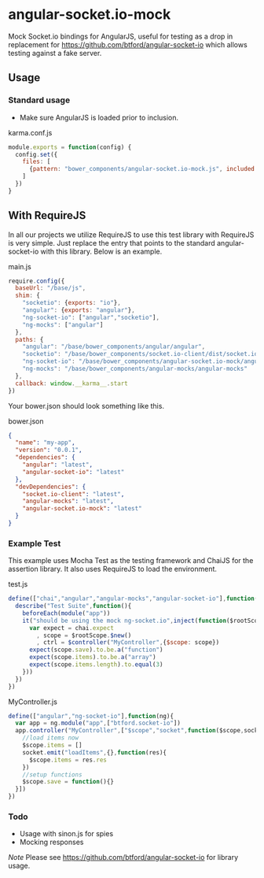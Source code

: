 angular-socket.io-mock
======================

Mock Socket.io bindings for AngularJS, useful for testing as a drop in replacement for
https://github.com/btford/angular-socket-io which allows testing against a fake server.

## Usage

### Standard usage

* Make sure AngularJS is loaded prior to inclusion.

karma.conf.js
```js
module.exports = function(config) {
  config.set({
    files: [
      {pattern: "bower_components/angular-socket.io-mock.js", included: false}
    ]
  })
}
```

## With RequireJS

In all our projects we utilize RequireJS to use this test library with RequireJS is very simple. Just replace the entry
that points to the standard angular-socket-io with this library. Below is an example.

main.js
```js
require.config({
  baseUrl: "/base/js",
  shim: {
    "socketio": {exports: "io"},
    "angular": {exports: "angular"},
    "ng-socket-io": ["angular","socketio"],
    "ng-mocks": ["angular"]
  },
  paths: {
    "angular": "/base/bower_components/angular/angular",
    "socketio": "/base/bower_components/socket.io-client/dist/socket.io",
    "ng-socket-io": "/base/bower_components/angular-socket.io-mock/angular-socket.io-mock",
    "ng-mocks": "/base/bower_components/angular-mocks/angular-mocks"
  },
  callback: window.__karma__.start
})
```

Your bower.json should look something like this.

bower.json
```json
{
  "name": "my-app",
  "version": "0.0.1",
  "dependencies": {
    "angular": "latest",
    "angular-socket-io": "latest"
  },
  "devDependencies": {
    "socket.io-client": "latest",
    "angular-mocks": "latest",
    "angular-socket.io-mock": "latest"
  }
}
```

### Example Test

This example uses Mocha Test as the testing framework and ChaiJS for the assertion library. It also uses RequireJS to
load the environment.

test.js
```js
define(["chai","angular","angular-mocks","angular-socket-io"],function(chai){
  describe("Test Suite",function(){
    beforeEach(module("app"))
    it("should be using the mock ng-socket.io",inject(function($rootScope,$controller){
      var expect = chai.expect
        , scope = $rootScope.$new()
        , ctrl = $controller("MyController",{$scope: scope})
      expect(scope.save).to.be.a("function")
      expect(scope.items).to.be.a("array")
      expect(scope.items.length).to.equal(3)
    }))
  })
})
```

MyController.js
```js
define(["angular","ng-socket-io"],function(ng){
  var app = ng.module("app",["btford.socket-io"])
  app.controller("MyController",["$scope","socket",function($scope,socket){
    //load items now
    $scope.items = []
    socket.emit("loadItems",{},function(res){
      $scope.items = res.res
    })
    //setup functions
    $scope.save = function(){}
  }])
})
```

### Todo

* Usage with sinon.js for spies
* Mocking responses

*Note* Please see https://github.com/btford/angular-socket-io for library usage.